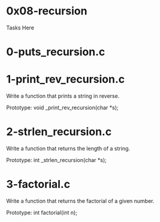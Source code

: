 # 0x08-recursion

Tasks Here 
# 0-puts_recursion.c

# 1-print_rev_recursion.c
Write a function that prints a string in reverse.

Prototype: void _print_rev_recursion(char *s);

# 2-strlen_recursion.c

Write a function that returns the length of a string.

Prototype: int _strlen_recursion(char *s);

# 3-factorial.c

Write a function that returns the factorial of a given number.

Prototype: int factorial(int n);
